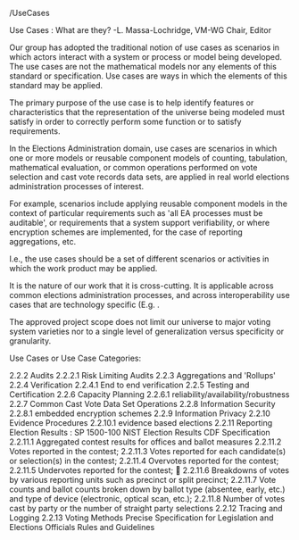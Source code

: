 /UseCases


Use Cases : What are they? -L. Massa-Lochridge, VM-WG Chair, Editor

Our group has adopted the traditional notion of use cases as scenarios in which actors interact with a system or process or model being developed. The use cases are not the mathematical models nor any elements of this standard or specification. Use cases are ways in which the elements of this standard may be applied. 

The primary purpose of the use case is to help identify features or characteristics that the representation of the universe being modeled must satisfy in order to correctly perform some function or to satisfy requirements.

In the Elections Administration domain, use cases are scenarios in which one or more models or reusable component models of counting, tabulation, mathematical evaluation, or common operations performed on vote selection and cast vote records data sets, are applied in real world elections administration processes of interest.

For example, scenarios include applying reusable component models in the context of particular requirements such as 'all EA processes must be auditable', or requirements that a system support verifiability, or where encryption schemes are implemented, for the case of reporting aggregations, etc.

I.e., the use cases should be a set of different scenarios or activities in which the work product may be applied. 

It is the nature of our work that it is cross-cutting. It is applicable across common elections administration processes, and across interoperability use cases that are technology specific (E.g. .

The approved project scope does not limit our universe to major voting system varieties nor to a single level of generalization versus specificity or granularity. 

Use Cases or Use Case Categories:

 2.2.2  Audits
 		2.2.2.1  Risk Limiting Audits
 2.2.3  Aggregations and 'Rollups'
 2.2.4  Verification
 		2.2.4.1  End to end verification
 2.2.5  Testing and Certification
 2.2.6  Capacity Planning
 		2.2.6.1  reliability/availability/robustness
 2.2.7  Common Cast Vote Data Set Operations
 2.2.8  Information Security
 		2.2.8.1  embedded encryption schemes
 2.2.9  Information Privacy
 2.2.10  Evidence Procedures
 		2.2.10.1  evidence based elections
 2.2.11  Reporting Election Results :  SP 1500-100 NIST Election Results CDF Specification
 		2.2.11.1  Aggregated contest results for offices and ballot measures
 		2.2.11.2  Votes reported in the contest;
 		2.2.11.3  Votes reported for each candidate(s) or selection(s) in the contest;
 		2.2.11.4  Overvotes reported for the contest; 
 		2.2.11.5  Undervotes reported for the contest;  
 		2.2.11.6  Breakdowns of votes by various reporting units such as precinct or split precinct;
 		2.2.11.7  Vote counts and ballot counts broken down by ballot type (absentee, early, etc.) and type of device (electronic, optical scan, etc.);
 		2.2.11.8   Number of votes cast by party or the number of straight party selections 
 2.2.12  Tracing and Logging
 2.2.13  Voting Methods Precise Specification for Legislation and Elections Officials Rules and Guidelines
    
    
